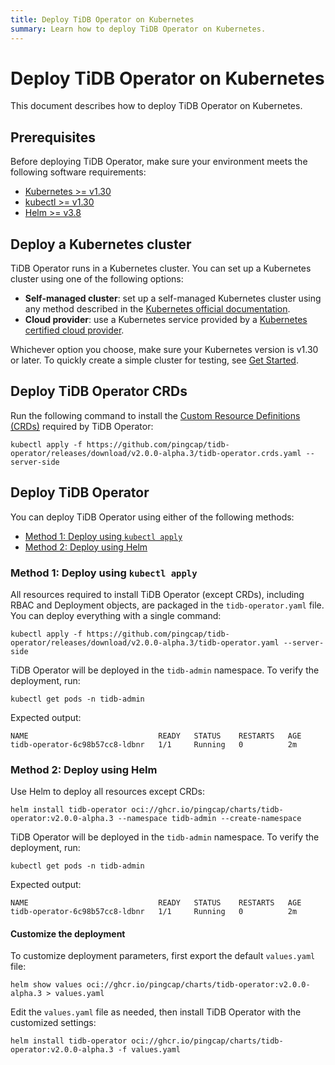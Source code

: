```yaml
---
title: Deploy TiDB Operator on Kubernetes
summary: Learn how to deploy TiDB Operator on Kubernetes.
---
```


# Deploy TiDB Operator on Kubernetes

This document describes how to deploy TiDB Operator on Kubernetes.

## Prerequisites

Before deploying TiDB Operator, make sure your environment meets the following software requirements:

- [Kubernetes >= v1.30](https://kubernetes.io/releases/)
- [kubectl >= v1.30](https://kubernetes.io/docs/tasks/tools/)
- [Helm >= v3.8](https://helm.sh/)

## Deploy a Kubernetes cluster

TiDB Operator runs in a Kubernetes cluster. You can set up a Kubernetes cluster using one of the following options:

- **Self-managed cluster**: set up a self-managed Kubernetes cluster using any method described in the [Kubernetes official documentation](https://kubernetes.io/docs/setup/).
- **Cloud provider**: use a Kubernetes service provided by a [Kubernetes certified cloud provider](https://kubernetes.io/docs/setup/production-environment/turnkey-solutions/).

Whichever option you choose, make sure your Kubernetes version is v1.30 or later. To quickly create a simple cluster for testing, see [Get Started](get-started.md).

## Deploy TiDB Operator CRDs

Run the following command to install the [Custom Resource Definitions (CRDs)](https://kubernetes.io/docs/concepts/extend-kubernetes/api-extension/custom-resources/#customresourcedefinitions) required by TiDB Operator:

```shell
kubectl apply -f https://github.com/pingcap/tidb-operator/releases/download/v2.0.0-alpha.3/tidb-operator.crds.yaml --server-side
```

## Deploy TiDB Operator

You can deploy TiDB Operator using either of the following methods:

- [Method 1: Deploy using `kubectl apply`](#method-1-deploy-using-kubectl-apply)
- [Method 2: Deploy using Helm](#method-2-deploy-using-helm)

### Method 1: Deploy using `kubectl apply`

All resources required to install TiDB Operator (except CRDs), including RBAC and Deployment objects, are packaged in the `tidb-operator.yaml` file. You can deploy everything with a single command:

```shell
kubectl apply -f https://github.com/pingcap/tidb-operator/releases/download/v2.0.0-alpha.3/tidb-operator.yaml --server-side
```

TiDB Operator will be deployed in the `tidb-admin` namespace. To verify the deployment, run:

```shell
kubectl get pods -n tidb-admin
```

Expected output:

```shell
NAME                             READY   STATUS    RESTARTS   AGE
tidb-operator-6c98b57cc8-ldbnr   1/1     Running   0          2m
```

### Method 2: Deploy using Helm

Use Helm to deploy all resources except CRDs:

```shell
helm install tidb-operator oci://ghcr.io/pingcap/charts/tidb-operator:v2.0.0-alpha.3 --namespace tidb-admin --create-namespace
```

TiDB Operator will be deployed in the `tidb-admin` namespace. To verify the deployment, run:

```shell
kubectl get pods -n tidb-admin
```

Expected output:

```shell
NAME                             READY   STATUS    RESTARTS   AGE
tidb-operator-6c98b57cc8-ldbnr   1/1     Running   0          2m
```

#### Customize the deployment

To customize deployment parameters, first export the default `values.yaml` file:

```shell
helm show values oci://ghcr.io/pingcap/charts/tidb-operator:v2.0.0-alpha.3 > values.yaml
```

Edit the `values.yaml` file as needed, then install TiDB Operator with the customized settings:

```shell
helm install tidb-operator oci://ghcr.io/pingcap/charts/tidb-operator:v2.0.0-alpha.3 -f values.yaml
```

